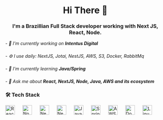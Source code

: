 <h1 align="center">Hi There 👋</h1>

<h3 align="center">I'm a Brazillian Full Stack developer working with Next JS, React, Node.</h3>



<em>- 🔭 I’m currently working on **Intentus Digital**</em>
###

<em>- ⚙️ I use daily: NextJS, Jotai, NestJS,  AWS, S3, Docker, RabbitMq</em>
###

<em>- 🌱 I’m currently learning **Java/Spring**</em>
###

<em>- 💬 Ask me about **React, NextJS, Node, Java, AWS and its ecosystem**</em>


###
### 🛠 Tech Stack

<div align="left">

  <img src="https://cdn.simpleicons.org/react/61DAFB" height="30" alt="React" style="margin-right: 20px; margin-bottom: 20px;" />
  <img src="https://cdn.simpleicons.org/node.js/339933" height="30" alt="Node.js" style="margin-right: 20px; margin-bottom: 20px;" />
  <img src="https://cdn.simpleicons.org/nextdotjs/000000" height="30" alt="Next.js" style="margin-right: 20px; margin-bottom: 20px;" />
  <img src="https://cdn.simpleicons.org/nestjs/E0234E" height="30" alt="NestJS" style="margin-right: 20px; margin-bottom: 20px;" />
  <img src="https://cdn.jsdelivr.net/gh/devicons/devicon/icons/java/java-original.svg" height="30" alt="Java" style="margin-right: 20px; margin-bottom: 20px;" />
  <img src="https://cdn.jsdelivr.net/gh/devicons/devicon/icons/spring/spring-original.svg" height="30" alt="Spring" style="margin-right: 20px; margin-bottom: 20px;" />
  <img src="https://svgmix.com/files/aws.svg" height="30" alt="AWS" style="margin-right: 20px; margin-bottom: 20px;" />
  <img src="https://cdn.simpleicons.org/docker/2496ED" height="30" alt="Docker" style="margin-right: 20px; margin-bottom: 20px;" />
  <img src="https://cdn.simpleicons.org/linux/FCC624" height="30" alt="Linux" style="margin-right: 20px; margin-bottom: 20px;" />

</div>



